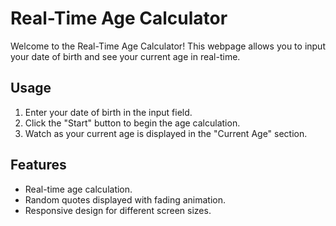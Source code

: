 # Real-Time Age Calculator

Welcome to the Real-Time Age Calculator! This webpage allows you to input your date of birth and see your current age in real-time.

## Usage

1. Enter your date of birth in the input field.
2. Click the "Start" button to begin the age calculation.
3. Watch as your current age is displayed in the "Current Age" section.

## Features

- Real-time age calculation.
- Random quotes displayed with fading animation.
- Responsive design for different screen sizes.

